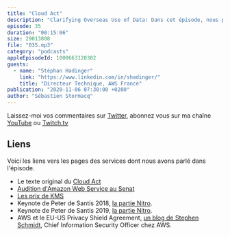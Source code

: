 ```yaml
---
title: "Cloud Act"
description: "Clarifying Overseas Use of Data: Dans cet épisode, nous parlons du CLOUD Act, ce cadre légal qui permet aux cours de justice des Etats-Unis d'Amérique, sous certaines conditions, de demander l'accès aux données stockées ou traitées sur les infrastrutures cloud. Nous clarifions la portée de ce texte, levons certains mythes à ce sujet et parlons du chiffrement de vos données dans le cloud AWS."
episode: 35
duration: "00:15:06"
size: 29013808
file: "035.mp3"
category: "podcasts"
appleEpisodeId: 1000663120302
guests:
  - name: "Stéphan Hadinger"
    link: "https://www.linkedin.com/in/shadinger/"
    title: "Directeur Technique, AWS France"
publication: "2020-11-06 07:30:00 +0200"
author: "Sébastien Stormacq"
---
```


Laissez-moi vos commentaires sur [Twitter](https://twitter.com/sebsto), abonnez vous sur ma chaîne [YouTube](https://www.youtube.com/sebsto) ou [Twitch.tv](https://www.twitch.tv/sebAWS)

## Liens

Voici les liens vers les pages des services dont nous avons parlé dans l'épisode.

- Le texte original du [Cloud Act](https://www.congress.gov/bill/115th-congress/senate-bill/2383/text)
- [Audition d'Amazon Web Service au Senat](http://videos.senat.fr/video.1287174_5d6c4586f4107.commission-d-enquete-souverainete-numerique) 
- [Les prix de KMS](https://aws.amazon.com/kms/pricing/)
- Keynote de Peter de Santis 2018, [la partie Nitro](https://www.youtube.com/watch?v=mDNHK-SzXEM&t=31m17s).
- Keynote de Peter de Santis 2019, [la partie Nitro](https://www.youtube.com/watch?v=GPUWATKe15E&t=16m28s).
- AWS et le EU-US Privacy Shield Agreement, [un blog de Stephen Schmidt](https://aws.amazon.com/blogs/security/customer-update-aws-and-the-eu-us-privacy-shield/), Chief Information Security Officer chez AWS.